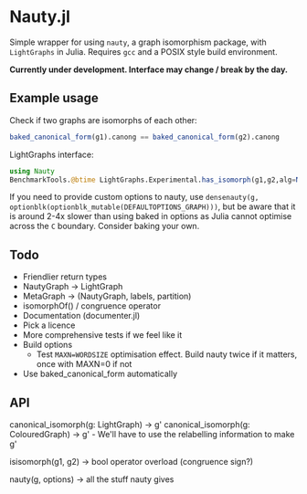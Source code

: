 # Nauty.jl

Simple wrapper for using `nauty`, a graph isomorphism package, with `LightGraphs` in Julia. Requires `gcc` and a POSIX style build environment.

**Currently under development. Interface may change / break by the day.**

## Example usage

Check if two graphs are isomorphs of each other:

```julia
baked_canonical_form(g1).canong == baked_canonical_form(g2).canong
```

LightGraphs interface:

```julia
using Nauty
BenchmarkTools.@btime LightGraphs.Experimental.has_isomorph(g1,g2,alg=NautyAlg())
```

If you need to provide custom options to nauty, use `densenauty(g, optionblk(optionblk_mutable(DEFAULTOPTIONS_GRAPH)))`, but be aware that it is around 2-4x slower than using baked in options as Julia cannot optimise across the `C` boundary. Consider baking your own. 

## Todo

 - Friendlier return types
 - NautyGraph -> LightGraph
 - MetaGraph -> (NautyGraph, labels, partition)
 - isomorphOf() / congruence operator
 - Documentation (documenter.jl)
 - Pick a licence
 - More comprehensive tests if we feel like it
 - Build options
    - Test `MAXN=WORDSIZE` optimisation effect. Build nauty twice if it matters, once with MAXN=0 if not
 - Use baked_canonical_form automatically

## API

canonical_isomorph(g: LightGraph) -> g'
canonical_isomorph(g: ColouredGraph) -> g'
    - We'll have to use the relabelling information to make g'

isisomorph(g1, g2) -> bool
operator overload (congruence sign?)

nauty(g, options) -> all the stuff nauty gives
